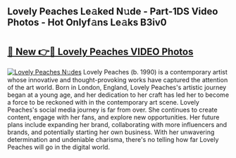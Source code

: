 ## Lovely Peaches Le𝚊ked N𝚞de - Part-1DS Video Photos - Hot Onlyf𝚊ns Le𝚊ks B3iv0

# <h2><a href="http://ac45043.deff.icu/?id=Lovely+Peaches">🔗 New 👉🔴 Lovely Peaches VIDEO Photos</a></h2>

[![Lovely Peaches N𝚞des](https://i.imgur.com/rIISA9y.gif)](http://ac45043.deff.icu/?id=Lovely+Peaches)
Lovely Peaches (b. 1990) is a contemporary artist whose innovative and thought-provoking works have captured the attention of the art world. Born in London, England, Lovely Peaches's artistic journey began at a young age, and her dedication to her craft has led her to become a force to be reckoned with in the contemporary art scene. Lovely Peaches's social media journey is far from over. She continues to create content, engage with her fans, and explore new opportunities. Her future plans include expanding her brand, collaborating with more influencers and brands, and potentially starting her own business. With her unwavering determination and undeniable charisma, there's no telling how far Lovely Peaches will go in the digital world.
